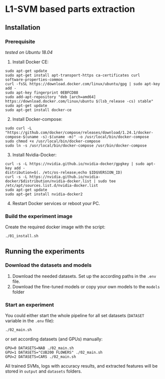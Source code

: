 # L1-SVM based parts extraction

## Installation

### Prerequisite

*tested on Ubuntu 18.04*

1. Install Docker CE:
```
sudo apt-get update
sudo apt-get install apt-transport-https ca-certificates curl software-properties-common
curl -fsSL https://download.docker.com/linux/ubuntu/gpg | sudo apt-key add -
sudo apt-key fingerprint 0EBFCD88
sudo add-apt-repository "deb [arch=amd64] https://download.docker.com/linux/ubuntu $(lsb_release -cs) stable"
sudo apt-get update
sudo apt-get install docker-ce
```
2. Install Docker-compose:
```
sudo curl -L "https://github.com/docker/compose/releases/download/1.24.1/docker-compose-$(uname -s)-$(uname -m)" -o /usr/local/bin/docker-compose
sudo chmod +x /usr/local/bin/docker-compose
sudo ln -s /usr/local/bin/docker-compose /usr/bin/docker-compose
```
3. Install Nvidia-Docker:
```
curl -s -L https://nvidia.github.io/nvidia-docker/gpgkey | sudo apt-key add -
distribution=$(. /etc/os-release;echo $ID$VERSION_ID)
curl -s -L https://nvidia.github.io/nvidia-docker/$distribution/nvidia-docker.list | sudo tee /etc/apt/sources.list.d/nvidia-docker.list
sudo apt-get update
sudo apt-get install nvidia-docker2
```
4. Restart Docker services or reboot your PC.



### Build the experiment image

Create the required docker image with the script:
```
./01_install.sh
```

## Running the experiments

### Download the datasets and models

1. Download the needed datasets. Set up the according paths in the `.env` file.
2. Download the fine-tuned models or copy your own models to the `models` folder

### Start an experiment

You could either start the whole pipeline for all set datasets (`DATASET` variable in the `.env` file):

```
./02_main.sh
```

or set according datasets (and GPUs) manually:

```
GPU=0 DATASETS=NAB ./02_main.sh
GPU=1 DATASETS="CUB200 FLOWERS" ./02_main.sh
GPU=2 DATASETS=CARS ./02_main.sh
```

All trained SVMs, logs with accuracy results, and extracted features will be stored in `output` and `datasets` folders.
